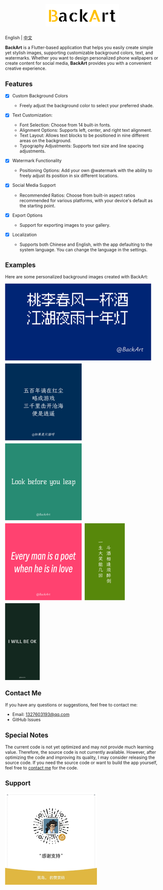 <h1 align="center">
    <img src="images/brand.png" alt="Higress" width="240" height="72.5">
  <br>
<!--   Easily create personalized background images -->
</h1>

<p>
   English | <a href="README_EN.md">中文</a>
</p>
     

**BackArt** is a Flutter-based application that helps you easily create simple yet stylish images, supporting customizable background colors, text, and watermarks. Whether you want to design personalized phone wallpapers or create content for social media, **BackArt** provides you with a convenient creative experience.

## Features

- [x] Custom Background Colors

  * Freely adjust the background color to select your preferred shade.

- [x] Text Customization:

  * Font Selection: Choose from 14 built-in fonts.
  * Alignment Options: Supports left, center, and right text alignment.
  * Text Layout: Allows text blocks to be positioned in nine different areas on the background.
  * Typography Adjustments: Supports text size and line spacing adjustments.

- [x] Watermark Functionality

  * Positioning Options: Add your own @watermark with the ability to freely adjust its position in six different locations.

- [x] Social Media Support

  * Recommended Ratios: Choose from built-in aspect ratios recommended for various platforms, with your device's default as the starting point.

- [x] Export Options

  * Support for exporting images to your gallery.

- [x] Localization

  * Supports both Chinese and English, with the app defaulting to the system language. You can change the language in the settings.

## Examples

Here are some personalized background images created with BackArt:
<div style="display: flex; flex-wrap: wrap; gap: 10px;">
  <img src="images/back_art_Color(0xff002574).jpg" height="250px" alt="Color 1">
  <img src="images/back_art_Color(0xff002c58) (2).jpg" height="250px" alt="Color 2">
  <img src="images/back_art_Color(0xff278b74).jpg" height="250px" alt="Color 4">
<img src="images/back_art_Color(0xffff426f).jpg" height="250px" alt="Color 6">
  <img src="images/back_art_Color(0xff58880b).jpg" height="250px" alt="Color 5">
 <img src="images/back_art_Color(0xff13291f).jpg" height="250px" alt="Color 3">
</div>


## Contact Me

If you have any questions or suggestions, feel free to contact me:

* Email: <a href="mailto:1327603193@qq.com">1327603193@qq.com</a>
* GitHub Issues

## Special Notes

The current code is not yet optimized and may not provide much learning value. Therefore, the source code is not currently available. However, after optimizing the code and improving its quality, I may consider releasing the source code. If you need the source code or want to build the app yourself, feel free to  <a href="mailto:1327603193@qq.com">contact me</a> for the code.

## Support

<img src="images/wxsp.jpg" width="300px">
